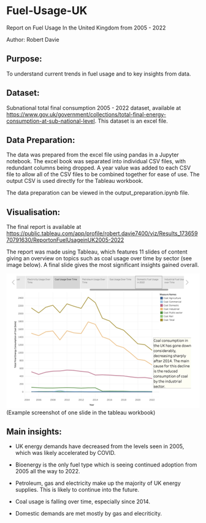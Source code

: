 # Fuel-Usage-UK

Report on Fuel Usage In the United Kingdom from 2005 - 2022

Author:
Robert Davie

## Purpose:
To understand current trends in fuel usage and to key insights from data.

## Dataset:
Subnational total final consumption 2005 - 2022 dataset, available at https://www.gov.uk/government/collections/total-final-energy-consumption-at-sub-national-level. This dataset is an excel file.

## Data Preparation:
The data was prepared from the excel file using pandas in a Jupyter notebook. The excel book was separated into individual CSV files, with redundant columns being dropped. A year value was added to each CSV file to allow all of the CSV files to be combined together for ease of use. The output CSV is used directly for the Tableau workbook.

The data preparation can be viewed in the output_preparation.ipynb file.

## Visualisation:
The final report is available at https://public.tableau.com/app/profile/robert.davie7400/viz/Results_17365970791630/ReportonFuelUsageinUK2005-2022 

The report was made using Tableau, which features 11 slides of content giving an overview on topics such as coal usage over time by sector (see image below). A final slide gives the most significant insights gained overall.

![screenshot of coal usage over time](screenshot_1.png)
(Example screenshot of one slide in the tableau workbook)

## Main insights:

* UK energy demands have decreased from the levels seen in 2005, which was likely accelerated by COVID.

* Bioenergy is the only fuel type which is seeing continued adoption from 2005 all the way to 2022.

* Petroleum, gas and electricity make up the majority of UK energy supplies. This is likely to continue into the future.

* Coal usage is falling over time, especially since 2014.

* Domestic demands are met mostly by gas and elecriticity.

